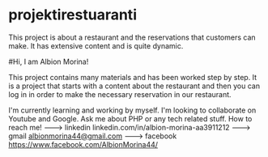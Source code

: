 # projektirestuaranti
This project is about a restaurant and the reservations that customers can make. It has extensive content and is quite dynamic.

#Hi, I am Albion Morina!

This project contains many materials and has been worked step by step. 
It is a project that starts with a content about the restaurant and then you can log in in order to make the necessary reservation in our restaurant.

I'm currently learning and working by myself. 
I'm looking to collaborate on Youtube and Google. Ask me about PHP or any tech related stuff. 
How to reach me! ---> linkedin linkedin.com/in/albion-morina-aa3911212 ---> gmail albionmorina44@gmail.com ---> facebook https://www.facebook.com/AlbionMorina44/
